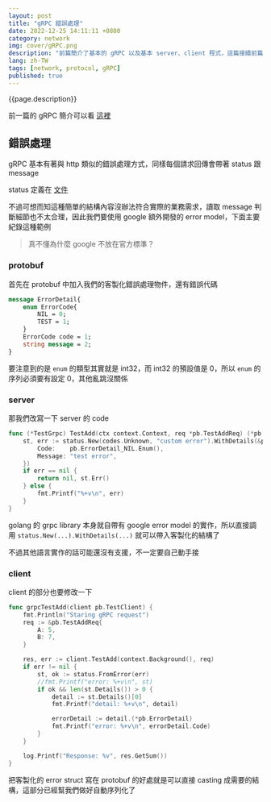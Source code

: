 ```yaml
---
layout: post
title: "gRPC 錯誤處理"
date: 2022-12-25 14:11:11 +0800
category: network
img: cover/gRPC.png
description: "前篇簡介了基本的 gRPC 以及基本 server、client 程式，這篇接續前篇的程式修改，會包含 gRPC 的錯誤處理"
lang: zh-TW
tags: [network, protocol, gRPC]
published: true
---
```


{{page.description}}

前一篇的 gRPC 簡介可以看 [這裡][grpc-intro]

[grpc-intro]: https://bingdoal.github.io/network/2022/12/grpc-protocol-intro/

## 錯誤處理

gRPC 基本有著與 http 類似的錯誤處理方式，同樣每個請求回傳會帶著 status 跟 message

status 定義在 [文件][grpc-status]

不過可想而知這種簡單的結構內容沒辦法符合實際的業務需求，讀取 message 判斷細節也不太合理，因此我們要使用 google 額外開發的 error model，下面主要紀錄這種範例

> 真不懂為什麼 google 不放在官方標準？

### protobuf

首先在 protobuf 中加入我們的客製化錯誤處理物件，還有錯誤代碼

```proto
message ErrorDetail{
    enum ErrorCode{
        NIL = 0;
        TEST = 1;
    }
    ErrorCode code = 1;
    string message = 2;
}
```

要注意到的是 `enum` 的類型其實就是 int32，而 int32 的預設值是 0，所以 `enum` 的序列必須要有設定 0，其他亂跳沒關係

### server
那我們改寫一下 server 的 code

```go
func (*TestGrpc) TestAdd(ctx context.Context, req *pb.TestAddReq) (*pb.TestAddResp, error) {
    st, err := status.New(codes.Unknown, "custom error").WithDetails(&pb.ErrorDetail{
        Code:    pb.ErrorDetail_NIL.Enum(),
        Message: "test error",
    })
    if err == nil {
        return nil, st.Err()
    } else {
        fmt.Printf("%+v\n", err)
    }
}
```

golang 的 grpc library 本身就自帶有 google error model 的實作，所以直接調用 `status.New(...).WithDetails(...)` 就可以帶入客製化的結構了

不過其他語言實作的話可能還沒有支援，不一定要自己動手接

### client

client 的部分也要修改一下

```go
func grpcTestAdd(client pb.TestClient) {
    fmt.Println("Staring gRPC request")
    req := &pb.TestAddReq{
        A: 5,
        B: 7,
    }

    res, err := client.TestAdd(context.Background(), req)
    if err != nil {
        st, ok := status.FromError(err)
        //fmt.Printf("error: %+v\n", st)
        if ok && len(st.Details()) > 0 {
            detail := st.Details()[0]
            fmt.Printf("detail: %+v\n", detail)

            errorDetail := detail.(*pb.ErrorDetail)
            fmt.Printf("error: %+v\n", errorDetail.Code)
        }
    }

    log.Printf("Response: %v", res.GetSum())
}
```

把客製化的 error struct 寫在 protobuf 的好處就是可以直接 casting 成需要的結構，這部分已經幫我們做好自動序列化了


[grpc-status]: https://grpc.github.io/grpc/core/md_doc_statuscodes.html


